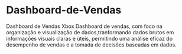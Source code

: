 # Dashboard-de-Vendas
Dashboard de Vendas Xbox
Dashboard de vendas, com foco na organização e visualização de dados,tranformando dados brutos em informações visuais claras e úteis, permitindo uma análise eficaz do desempenho de vendas e a tomada de decisões baseadas em dados.
